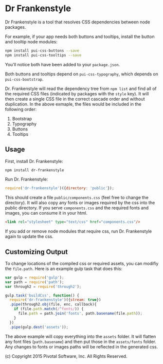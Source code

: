 # Dr Frankenstyle

Dr Frankenstyle is a tool that resolves CSS dependencies between node packages. 

For example, if your app needs both buttons and tooltips, install the button and tooltip node modules:

```sh
npm install pui-css-buttons --save
npm install pui-css-tooltips --save
```
You'll notice both have been added to your `package.json`.

Both buttons and tooltips depend on `pui-css-typography`, which depends on `pui-css-bootstrap`.
 
Dr. Frankenstyle will read the dependency tree from `npm list` and find all of the required CSS files
(indicated by packages with the `style` key). It will then create a single CSS file in the correct 
cascade order and without duplication. In the above exmaple, the files would be included in the following order:

1. Bootstrap
1. Typography
1. Buttons
1. Tooltips

## Usage

First, install Dr. Frankenstyle:

```sh
npm install dr-frankenstyle
```

Run Dr. Frankenstyle:

```js
require('dr-frankenstyle')({directory: 'public'});
```

This should create a file `public/components.css` (feel free to change the directory).
It will also copy any fonts or images required by the css into the public directory.
If you serve `components.css` and the required fonts and images, you can consume it in your html.

```html
<link rel="stylesheet" type="text/css" href="components.css"/>
```

If you add or remove node modules that require css, 
run Dr. Frankenstyle again to update the css.

## Customizing Output

To change locations of the compiled css or required assets, you can modifiy the `file.path`.
Here is an example gulp task that does this:

```js
var gulp = require('gulp');
var path = require('path');
var through2 = require('through2');

gulp.task('buildCss', function() {
  require('dr-frankenstyle')({stream: true})
  .pipe(through2.obj(file, enc, callback){
    if (file.path.match(/^fonts/)) {
      file.path = path.join('fonts', path.basename(file.path));
    }
  })
  .pipe(gulp.dest('assets'));
```

The above example will copy everything into the `assets` folder. It will flatten any font files (`path.basename`)
and then put those in the `assets/fonts` folder. Any changes to fonts or images paths will be reflected in
the generated css.

(c) Copyright 2015 Pivotal Software, Inc. All Rights Reserved.
